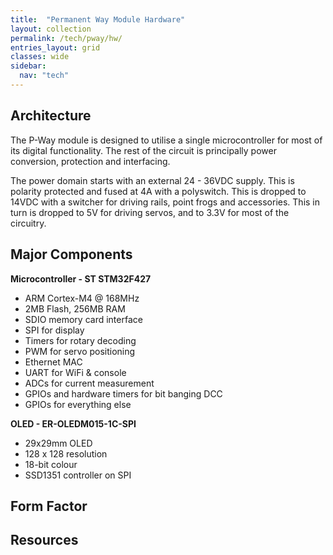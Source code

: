 ```yaml
---
title:  "Permanent Way Module Hardware"
layout: collection
permalink: /tech/pway/hw/
entries_layout: grid
classes: wide
sidebar:
  nav: "tech"
---
```


## Architecture

The P-Way module is designed to utilise a single microcontroller for most of
its digital functionality. The rest of the circuit is principally power
conversion, protection and interfacing.

The power domain starts with an external 24 - 36VDC supply. This is polarity
protected and fused at 4A with a polyswitch. This is dropped to 14VDC with a
switcher for driving rails, point frogs and accessories. This in turn is
dropped to 5V for driving servos, and to 3.3V for most of the circuitry.

## Major Components

**Microcontroller - ST STM32F427**

* ARM Cortex-M4 @ 168MHz
* 2MB Flash, 256MB RAM
* SDIO memory card interface
* SPI for display
* Timers for rotary decoding
* PWM for servo positioning
* Ethernet MAC
* UART for WiFi & console
* ADCs for current measurement
* GPIOs and hardware timers for bit banging DCC
* GPIOs for everything else

**OLED - ER-OLEDM015-1C-SPI**

* 29x29mm OLED
* 128 x 128 resolution
* 18-bit colour
* SSD1351 controller on SPI

## Form Factor


## Resources
